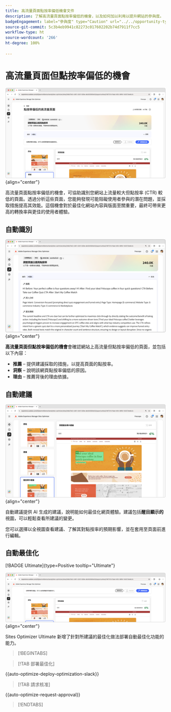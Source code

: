 ```yaml
---
title: 高流量頁面點按率偏低機會文件
description: 了解高流量頁面點按率偏低的機會，以及如何加以利用以提升網站的參與度。
badgeEngagement: label="參與度" type="Caution" url="../../opportunity-types/engagement.md" tooltip="參與度"
source-git-commit: 5c3b4eb9941c82273c017602202b74d7911f7cc5
workflow-type: ht
source-wordcount: '266'
ht-degree: 100%

---
```



# 高流量頁面但點按率偏低的機會

![高流量頁面但點按率偏低的機會](./assets/high-traffic-page-has-low-ctr/hero.png){align="center"}

高流量頁面點按率偏低的機會，可協助識別您網站上流量較大但點按率 (CTR) 較低的頁面。透過分析這些頁面，您能夠發現可能阻礙使用者參與的潛在問題，並採取措施提高其效能。這個機會對於最佳化網站內容與版面至關重要，最終可帶來更高的轉換率與更佳的使用者體驗。

## 自動識別

![自動識別高流量頁面的點按率偏低問題](./assets/high-traffic-page-has-low-ctr/auto-identify.png){align="center"}

**高流量頁面但點按率偏低的機會**&#x200B;會確認網站上高流量但點按率偏低的頁面，並包括以下內容：

* **推薦** – 提供建議採取的措施，以提高頁面的點按率。
* **洞察** – 說明該網頁點按率偏低的原因。
* **理由** – 推薦背後的理由依據。

## 自動建議

![自動建議高流量頁面的點按率偏低問題](./assets/high-traffic-page-has-low-ctr/auto-suggest.png){align="center"}

自動建議提供 AI 生成的建議，說明能如何最佳化網頁體驗。建議包括&#x200B;**醒目顯示的**&#x200B;視圖，可以輕鬆查看所建議的變更。

您可以選擇以全視圖查看建議、了解其對點按率的預期影響，並在套用至頁面前進行編輯。

## 自動最佳化

[!BADGE Ultimate]{type=Positive tooltip="Ultimate"}

![自動最佳化高流量頁面的點按率偏低問題](./assets/high-traffic-page-has-low-ctr/auto-optimize.png){align="center"}

Sites Optimizer Ultimate 新增了針對所建議的最佳化做法部署自動最佳化功能的能力。

>[!BEGINTABS]

>[!TAB 部署最佳化]

{{auto-optimize-deploy-optimization-slack}}

>[!TAB 請求核准]

{{auto-optimize-request-approval}}

>[!ENDTABS]
